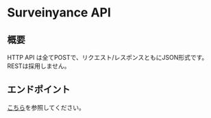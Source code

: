 #  Surveinyance API

## 概要

HTTP API は全てPOSTで、リクエスト/レスポンスともにJSON形式です。  
RESTは採用しません。

## エンドポイント
[こちら](/works/surveinyance/api/SurveinyanceAPI/endpoints.html)を参照してください。